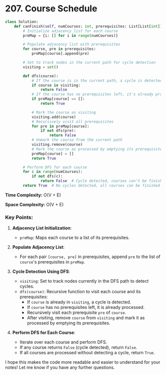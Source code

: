 # 207. Course Schedule

```python
class Solution:
    def canFinish(self, numCourses: int, prerequisites: List[List[int]]) -> bool:
        # Initialize adjacency list for each course
        preMap = {i: [] for i in range(numCourses)}

        # Populate adjacency list with prerequisites
        for course, pre in prerequisites:
            preMap[course].append(pre)

        # Set to track nodes in the current path for cycle detection
        visiting = set()

        def dfs(course):
            # If the course is in the current path, a cycle is detected
            if course in visiting:
                return False
            # If the course has no prerequisites left, it's already processed
            if preMap[course] == []:
                return True

            # Mark the course as visiting
            visiting.add(course)
            # Recursively visit all prerequisites
            for pre in preMap[course]:
                if not dfs(pre):
                    return False
            # Unmark the course from the current path
            visiting.remove(course)
            # Mark the course as processed by emptying its prerequisites
            preMap[course] = []
            return True

        # Perform DFS for each course
        for c in range(numCourses):
            if not dfs(c):
                return False  # Cycle detected, courses can't be finished
        return True  # No cycles detected, all courses can be finished
```

**Time Complexity:** O(V + E)

**Space Complexity:** O(V + E)


### Key Points:
1. **Adjacency List Initialization**:
   - `preMap`: Maps each course to a list of its prerequisites.

2. **Populate Adjacency List**:
   - For each pair `[course, pre]` in prerequisites, append `pre` to the list of `course`'s prerequisites in `preMap`.

3. **Cycle Detection Using DFS**:
   - `visiting`: Set to track nodes currently in the DFS path to detect cycles.
   - `dfs(course)`: Recursive function to visit each course and its prerequisites:
     - If `course` is already in `visiting`, a cycle is detected.
     - If `course` has no prerequisites left, it is already processed.
     - Recursively visit each prerequisite `pre` of `course`.
     - After visiting, remove `course` from `visiting` and mark it as processed by emptying its prerequisites.

4. **Perform DFS for Each Course**:
   - Iterate over each course and perform DFS.
   - If any course returns `False` (cycle detected), return `False`.
   - If all courses are processed without detecting a cycle, return `True`.

I hope this makes the code more readable and easier to understand for your notes! Let me know if you have any further questions.